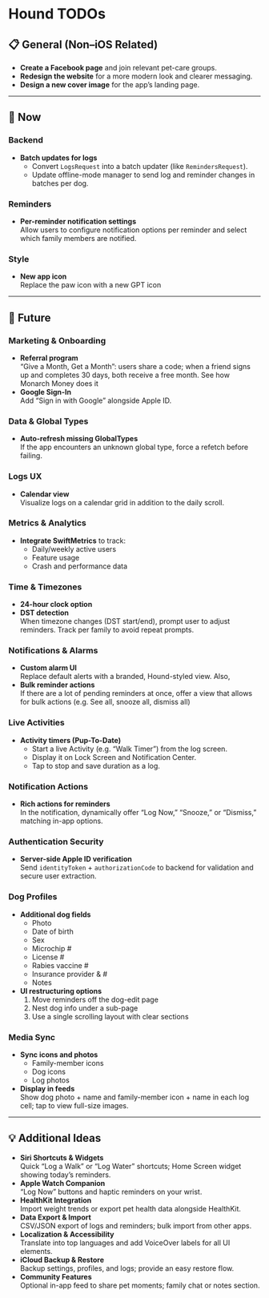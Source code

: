 # Hound TODOs

## 📋 General (Non–iOS Related)
- **Create a Facebook page** and join relevant pet-care groups.  
- **Redesign the website** for a more modern look and clearer messaging.  
- **Design a new cover image** for the app’s landing page.

---

## 🚀 Now

### Backend
- **Batch updates for logs**  
  - Convert `LogsRequest` into a batch updater (like `RemindersRequest`).  
  - Update offline-mode manager to send log and reminder changes in batches per dog.

### Reminders
- **Per-reminder notification settings**  
  Allow users to configure notification options per reminder and select which family members are notified.

### Style
- **New app icon**  
  Replace the paw icon with a new GPT icon

---

## 🎯 Future

### Marketing & Onboarding
- **Referral program**  
  “Give a Month, Get a Month”: users share a code; when a friend signs up and completes 30 days, both receive a free month. See how Monarch Money does it  
- **Google Sign-In**  
  Add “Sign in with Google” alongside Apple ID.

### Data & Global Types
- **Auto-refresh missing GlobalTypes**  
  If the app encounters an unknown global type, force a refetch before failing.

### Logs UX
- **Calendar view**  
  Visualize logs on a calendar grid in addition to the daily scroll.

### Metrics & Analytics
- **Integrate SwiftMetrics** to track:  
  - Daily/weekly active users  
  - Feature usage  
  - Crash and performance data

### Time & Timezones
- **24-hour clock option**  
- **DST detection**  
  When timezone changes (DST start/end), prompt user to adjust reminders. Track per family to avoid repeat prompts.

### Notifications & Alarms
- **Custom alarm UI**  
  Replace default alerts with a branded, Hound-styled view.  Also,
- **Bulk reminder actions**  
  If there are a lot of pending reminders at once, offer a view that allows for bulk actions (e.g. See all, snooze all, dismiss all)

### Live Activities
- **Activity timers (Pup-To-Date)**  
  - Start a live Activity (e.g. “Walk Timer”) from the log screen.  
  - Display it on Lock Screen and Notification Center.  
  - Tap to stop and save duration as a log.

### Notification Actions
- **Rich actions for reminders**  
  In the notification, dynamically offer “Log Now,” “Snooze,” or “Dismiss,” matching in-app options.

### Authentication Security
- **Server-side Apple ID verification**  
  Send `identityToken` + `authorizationCode` to backend for validation and secure user extraction.

### Dog Profiles
- **Additional dog fields**  
  - Photo  
  - Date of birth  
  - Sex  
  - Microchip #  
  - License #  
  - Rabies vaccine #  
  - Insurance provider & #  
  - Notes  
- **UI restructuring options**  
  1. Move reminders off the dog-edit page  
  2. Nest dog info under a sub-page  
  3. Use a single scrolling layout with clear sections

### Media Sync
- **Sync icons and photos**  
  - Family-member icons  
  - Dog icons  
  - Log photos  
- **Display in feeds**  
  Show dog photo + name and family-member icon + name in each log cell; tap to view full-size images.

---

## 💡 Additional Ideas

- **Siri Shortcuts & Widgets**  
  Quick “Log a Walk” or “Log Water” shortcuts; Home Screen widget showing today’s reminders.  
- **Apple Watch Companion**  
  “Log Now” buttons and haptic reminders on your wrist.  
- **HealthKit Integration**  
  Import weight trends or export pet health data alongside HealthKit.  
- **Data Export & Import**  
  CSV/JSON export of logs and reminders; bulk import from other apps.  
- **Localization & Accessibility**  
  Translate into top languages and add VoiceOver labels for all UI elements.  
- **iCloud Backup & Restore**  
  Backup settings, profiles, and logs; provide an easy restore flow.  
- **Community Features**  
  Optional in-app feed to share pet moments; family chat or notes section.
